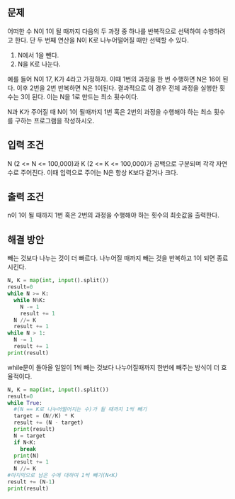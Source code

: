 ## 문제
어떠한 수 N이 1이 될 때까지 다음의 두 과정 중 하나를 반복적으로 선택하여 수행하려고 한다.
단 두 번째 연산을 N이 K로 나누어떨어질 때만 선택할 수 있다.

1. N에서 1을 뺀다.
2. N을 K로 나눈다.

예를 들어 N이 17, K가 4라고 가정하자. 이때 1번의 과정을 한 번 수행하면 N은 16이 된다. 이후 2번을 2번 반복하면 N은 1이된다. 결과적으로 이 경우 전체 과정을 실행한 횟수는 3이 된다. 이는 N을 1로 만드는 최소 횟수이다.

N과 K가 주어질 때 N이 1이 될때까지 1번 혹은 2번의 과정을 수행해야 하는 최소 횟수를 구하는 프로그램을 작성하시오.

## 입력 조건
N (2 <= N <= 100,000)과 K (2 <= K <= 100,000)가 공백으로 구분되며 각각 자연수로 주어진다. 이때 입력으로 주어는 N은 항상 K보다 같거나 크다.

## 출력 조건
n이 1이 될 때까지 1번 혹은 2번의 과정을 수행해야 하는 횟수의 최솟값을 출력한다.

## 해결 방안
빼는 것보다 나누는 것이 더 빠르다. 나누어질 때까지 빼는 것을 반복하고 1이 되면 종료시킨다.

```python
N, K = map(int, input().split())
result=0
while N >= K:
  while N%K:
    N -= 1
    result += 1
  N //= K
  result += 1
while N > 1:
  N -= 1
  result += 1
print(result)
```

while문이 돌아올 일일이 1씩 빼는 것보다 나누어질때까지 한번에 빼주는 방식이 더 효율적이다.
```python
N, K = map(int, input().split())
result=0
while True:
  #(N == K로 나누어떨어지는 수)가 될 때까지 1씩 빼기
  target = (N//K) * K
  result += (N - target)
  print(result)
  N = target
  if N<K:
    break
  print(N)
  result += 1
  N //= K
#마지막으로 남은 수에 대하여 1씩 빼기(N<K)
result += (N-1)
print(result)
```
